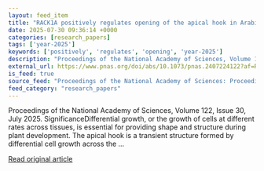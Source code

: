 ```yaml
---
layout: feed_item
title: "RACK1A positively regulates opening of the apical hook in Arabidopsis thaliana via suppression of its auxin response gradient"
date: 2025-07-30 09:36:14 +0000
categories: [research_papers]
tags: ['year-2025']
keywords: ['positively', 'regulates', 'opening', 'year-2025']
description: "Proceedings of the National Academy of Sciences, Volume 122, Issue 30, July 2025"
external_url: https://www.pnas.org/doi/abs/10.1073/pnas.2407224122?af=R
is_feed: true
source_feed: "Proceedings of the National Academy of Sciences: Proceedings of the National Academy of Sciences: Table of Contents"
feed_category: "research_papers"
---
```


Proceedings of the National Academy of Sciences, Volume 122, Issue 30, July 2025. SignificanceDifferential growth, or the growth of cells at different rates across tissues, is essential for providing shape and structure during plant development. The apical hook is a transient structure formed by differential cell growth across the ...

[Read original article](https://www.pnas.org/doi/abs/10.1073/pnas.2407224122?af=R)
